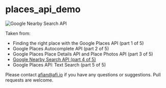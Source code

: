 # places_api_demo

![Google Nearby Search API](https://blog.afi.io/content/images/size/w1600/2024/07/Place-Finder--3-.png " Google Nearby Search API")

Taken from: 
- Finding the right place with the Google Places API (part 1 of 5)
- Google Places Autocomplete API (part 2 of 5)
- Google Places Place Details API and Place Photos API (part 3 of 5)
- [Google Nearby Search API (part 4 of 5)](https://afi.io/blog/google-nearby-search-api/)
- Google Places API: Text Search (part 5 of 5)

Please contact afian@afi.io if you have any questions or suggestions. Pull requests are welcome.